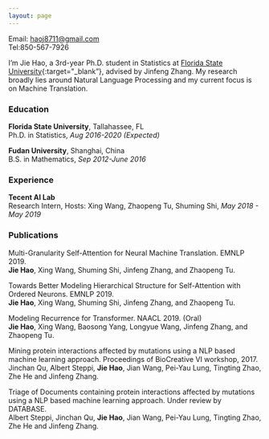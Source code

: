 ```yaml
---
layout: page
---
```

Email: haoj8711@gmail.com  
Tel:850-567-7926  

I’m Jie Hao, a 3rd-year Ph.D. student in Statistics at [Florida State University](https://www.fsu.edu){:target="_blank”}, advised by Jinfeng Zhang. My research broadly lies around Natural Language Processing and  my current focus is on Machine Translation.  

### Education

**Florida State University**, Tallahassee, FL  
Ph.D. in Statistics, *Aug 2016-2020 (Expected)*

**Fudan University**, Shanghai, China  
B.S. in Mathematics, *Sep 2012-June 2016*

### Experience

**Tecent AI Lab**  
Research Intern, Hosts: Xing Wang, Zhaopeng Tu, Shuming Shi, *May 2018 - May 2019*

### Publications

Multi-Granularity Self-Attention for Neural Machine Translation. EMNLP 2019.  
**Jie Hao**, Xing Wang, Shuming Shi, Jinfeng Zhang, and Zhaopeng Tu. 

Towards Better Modeling Hierarchical Structure for Self-Attention with Ordered Neurons. EMNLP 2019.  
**Jie Hao**, Xing Wang, Shuming Shi, Jinfeng Zhang, and Zhaopeng Tu.

Modeling Recurrence for Transformer. NAACL 2019. (Oral)  
**Jie Hao**, Xing Wang, Baosong Yang, Longyue Wang, Jinfeng Zhang, and Zhaopeng Tu.

Mining protein interactions affected by mutations using a NLP based machine learning approach. Proceedings
of BioCreative VI workshop, 2017.  
Jinchan Qu, Albert Steppi, **Jie Hao**, Jian Wang, Pei-Yau Lung, Tingting Zhao, Zhe He and Jinfeng Zhang. 

Triage of Documents containing protein interactions affected by mutations using a NLP based machine learning
approach. Under review by DATABASE.  
Albert Steppi, Jinchan Qu, **Jie Hao**, Jian Wang, Pei-Yau Lung, Tingting Zhao, Zhe He and Jinfeng Zhang. 
